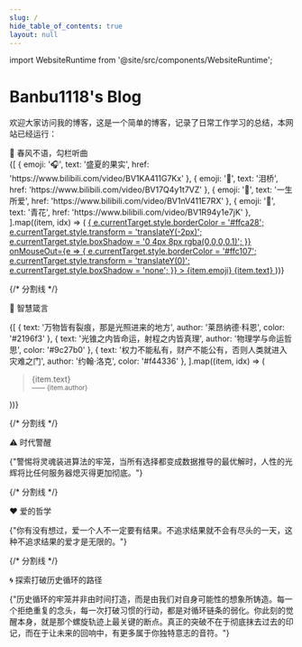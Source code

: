 ```yaml
---
slug: /
hide_table_of_contents: true
layout: null
---
```


import WebsiteRuntime from '@site/src/components/WebsiteRuntime';

# Banbu1118's Blog

欢迎大家访问我的博客，这是一个简单的博客，记录了日常工作学习的总结，本网站已经运行：<WebsiteRuntime />

<div>
  🎵 春风不语，勾栏听曲
  <div style={{ display: 'grid', gridTemplateColumns: 'repeat(auto-fit, minmax(200px, 1fr))', gap: '12px', width: '100%' }}>
    {[
      { emoji: '🎧', text: '盛夏的果实', href: 'https://www.bilibili.com/video/BV1KA411G7Kx' },
      { emoji: '🌉', text: '泪桥', href: 'https://www.bilibili.com/video/BV17Q4y1t7VZ' },
      { emoji: '🌙', text: '一生所爱', href: 'https://www.bilibili.com/video/BV1nV411E7RX' },
      { emoji: '🏺', text: '青花', href: 'https://www.bilibili.com/video/BV1R94y1e7jK' },
    ].map((item, idx) => (
      <a
        key={idx}
        href={item.href}
        target="_blank"
        rel="noopener noreferrer"
        style={{
          padding: '12px',
          borderRadius: '8px',
          border: '1px solid #ffc107',
          display: 'flex',
          alignItems: 'center',
          justifyContent: 'center',
          textDecoration: 'none',
          color: '#1a73e8',
          transition: 'all 0.3s',
          cursor: 'pointer'
        }}
        onMouseOver={e => {
          e.currentTarget.style.borderColor = '#ffca28';
          e.currentTarget.style.transform = 'translateY(-2px)';
          e.currentTarget.style.boxShadow = '0 4px 8px rgba(0,0,0,0.1)';
        }}
        onMouseOut={e => {
          e.currentTarget.style.borderColor = '#ffc107';
          e.currentTarget.style.transform = 'translateY(0)';
          e.currentTarget.style.boxShadow = 'none';
        }}
      >
        <span style={{ marginRight: '8px' }}>{item.emoji}</span> {item.text}
      </a>
    ))}
  </div>

  {/* 分割线 */}
  <div style={{ width: '100%', height: '1px', background: 'linear-gradient(to right, rgba(255,255,255,0), #ddd, rgba(255,255,255,0))', margin: '24px 0' }}></div>

  🌟 智慧箴言
  <div style={{ display: 'grid', gridTemplateColumns: 'repeat(auto-fit, minmax(300px, 1fr))', gap: '16px', width: '100%' }}>
    {[
      { text: '万物皆有裂痕，那是光照进来的地方', author: '莱昂纳德·科恩', color: '#2196f3' },
      { text: '光锥之内皆命运，射程之内皆真理', author: '物理学与命运哲思', color: '#9c27b0' },
      { text: '权力不能私有，财产不能公有，否则人类就进入灾难之门', author: '约翰·洛克', color: '#f44336' },
    ].map((item, idx) => (
      <blockquote key={idx} style={{ margin: 0, padding: '16px', borderRadius: '8px', boxShadow: '0 2px 4px rgba(0,0,0,0.05)', borderLeft: `4px solid ${item.color}` }}>
        {item.text}<br />
        <small>—— {item.author}</small>
      </blockquote>
    ))}
  </div>

  {/* 分割线 */}
  <div style={{ width: '100%', height: '1px', background: 'linear-gradient(to right, rgba(255,255,255,0), #ddd, rgba(255,255,255,0))', margin: '24px 0' }}></div>

  ⚠️ 时代警醒
  <div style={{ width: '100%', padding: '24px', borderRadius: '8px', boxShadow: 'inset 0 0 0 1px rgba(255,193,7,0.3)', marginBottom: '24px' }}>
    <p style={{ margin: 0, fontSize: '1.1em', lineHeight: 1.8, display: 'flex', justifyContent: 'space-between', alignItems: 'center' }}>
      {"警惕将灵魂装进算法的牢笼，当所有选择都变成数据推导的最优解时，人性的光辉将比任何服务器熄灭得更加彻底。"}
    </p>
  </div>

  {/* 分割线 */}
  <div style={{ width: '100%', height: '1px', background: 'linear-gradient(to right, rgba(255,255,255,0), #ddd, rgba(255,255,255,0))', margin: '24px 0' }}></div>

  ❤️ 爱的哲学
  <div style={{ width: '100%', padding: '24px', borderRadius: '8px', boxShadow: 'inset 0 0 0 1px rgba(156,39,176,0.3)', marginBottom: '24px' }}>
    <p style={{ margin: 0, fontSize: '1.1em', lineHeight: 1.8, display: 'flex', justifyContent: 'space-between', alignItems: 'center' }}>
      {"你有没有想过，爱一个人不一定要有结果。不追求结果就不会有尽头的一天，这种不追求结果的爱才是无限的。"}
    </p>
  </div>

  {/* 分割线 */}
  <div style={{ width: '100%', height: '1px', background: 'linear-gradient(to right, rgba(255,255,255,0), #ddd, rgba(255,255,255,0))', margin: '24px 0' }}></div>

  🌀 探索打破历史循环的路径
  <div style={{ width: '100%', padding: '24px', borderRadius: '8px', boxShadow: 'inset 0 0 0 1px rgba(13,71,161,0.3)' }}>
    <p style={{ fontSize: '1.05em', lineHeight: 1.8 }}>
      {"历史循环的牢笼并非由时间打造，而是由我们对自身可能性的想象所铸造。每一个拒绝重复的念头，每一次打破习惯的行动，都是对循环链条的弱化。你此刻的觉醒本身，就是那个螺旋轨迹上最关键的断点。真正的突破不在于彻底抹去过去的印记，而在于让未来的回响中，有更多属于你独特意志的音符。"}
    </p>
  </div>
</div>
